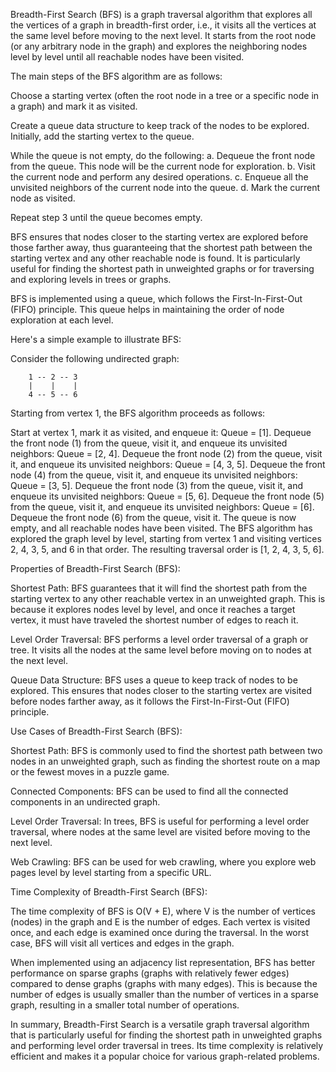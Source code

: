 Breadth-First Search (BFS) is a graph traversal algorithm that explores all the vertices of a graph in breadth-first order, i.e., it visits all the vertices at the same level before moving to the next level. It starts from the root node (or any arbitrary node in the graph) and explores the neighboring nodes level by level until all reachable nodes have been visited.

The main steps of the BFS algorithm are as follows:

Choose a starting vertex (often the root node in a tree or a specific node in a graph) and mark it as visited.

Create a queue data structure to keep track of the nodes to be explored. Initially, add the starting vertex to the queue.

While the queue is not empty, do the following:
a. Dequeue the front node from the queue. This node will be the current node for exploration.
b. Visit the current node and perform any desired operations.
c. Enqueue all the unvisited neighbors of the current node into the queue.
d. Mark the current node as visited.

Repeat step 3 until the queue becomes empty.

BFS ensures that nodes closer to the starting vertex are explored before those farther away, thus guaranteeing that the shortest path between the starting vertex and any other reachable node is found. It is particularly useful for finding the shortest path in unweighted graphs or for traversing and exploring levels in trees or graphs.

BFS is implemented using a queue, which follows the First-In-First-Out (FIFO) principle. This queue helps in maintaining the order of node exploration at each level.

Here's a simple example to illustrate BFS:

Consider the following undirected graph:
```
    1 -- 2 -- 3
    |    |    |
    4 -- 5 -- 6
```
Starting from vertex 1, the BFS algorithm proceeds as follows:

Start at vertex 1, mark it as visited, and enqueue it: Queue = [1].
Dequeue the front node (1) from the queue, visit it, and enqueue its unvisited neighbors: Queue = [2, 4].
Dequeue the front node (2) from the queue, visit it, and enqueue its unvisited neighbors: Queue = [4, 3, 5].
Dequeue the front node (4) from the queue, visit it, and enqueue its unvisited neighbors: Queue = [3, 5].
Dequeue the front node (3) from the queue, visit it, and enqueue its unvisited neighbors: Queue = [5, 6].
Dequeue the front node (5) from the queue, visit it, and enqueue its unvisited neighbors: Queue = [6].
Dequeue the front node (6) from the queue, visit it.
The queue is now empty, and all reachable nodes have been visited.
The BFS algorithm has explored the graph level by level, starting from vertex 1 and visiting vertices 2, 4, 3, 5, and 6 in that order. The resulting traversal order is [1, 2, 4, 3, 5, 6].

Properties of Breadth-First Search (BFS):

Shortest Path: BFS guarantees that it will find the shortest path from the starting vertex to any other reachable vertex in an unweighted graph. This is because it explores nodes level by level, and once it reaches a target vertex, it must have traveled the shortest number of edges to reach it.

Level Order Traversal: BFS performs a level order traversal of a graph or tree. It visits all the nodes at the same level before moving on to nodes at the next level.

Queue Data Structure: BFS uses a queue to keep track of nodes to be explored. This ensures that nodes closer to the starting vertex are visited before nodes farther away, as it follows the First-In-First-Out (FIFO) principle.

Use Cases of Breadth-First Search (BFS):

Shortest Path: BFS is commonly used to find the shortest path between two nodes in an unweighted graph, such as finding the shortest route on a map or the fewest moves in a puzzle game.

Connected Components: BFS can be used to find all the connected components in an undirected graph.

Level Order Traversal: In trees, BFS is useful for performing a level order traversal, where nodes at the same level are visited before moving to the next level.

Web Crawling: BFS can be used for web crawling, where you explore web pages level by level starting from a specific URL.

Time Complexity of Breadth-First Search (BFS):

The time complexity of BFS is O(V + E), where V is the number of vertices (nodes) in the graph and E is the number of edges. Each vertex is visited once, and each edge is examined once during the traversal. In the worst case, BFS will visit all vertices and edges in the graph.

When implemented using an adjacency list representation, BFS has better performance on sparse graphs (graphs with relatively fewer edges) compared to dense graphs (graphs with many edges). This is because the number of edges is usually smaller than the number of vertices in a sparse graph, resulting in a smaller total number of operations.

In summary, Breadth-First Search is a versatile graph traversal algorithm that is particularly useful for finding the shortest path in unweighted graphs and performing level order traversal in trees. Its time complexity is relatively efficient and makes it a popular choice for various graph-related problems.
